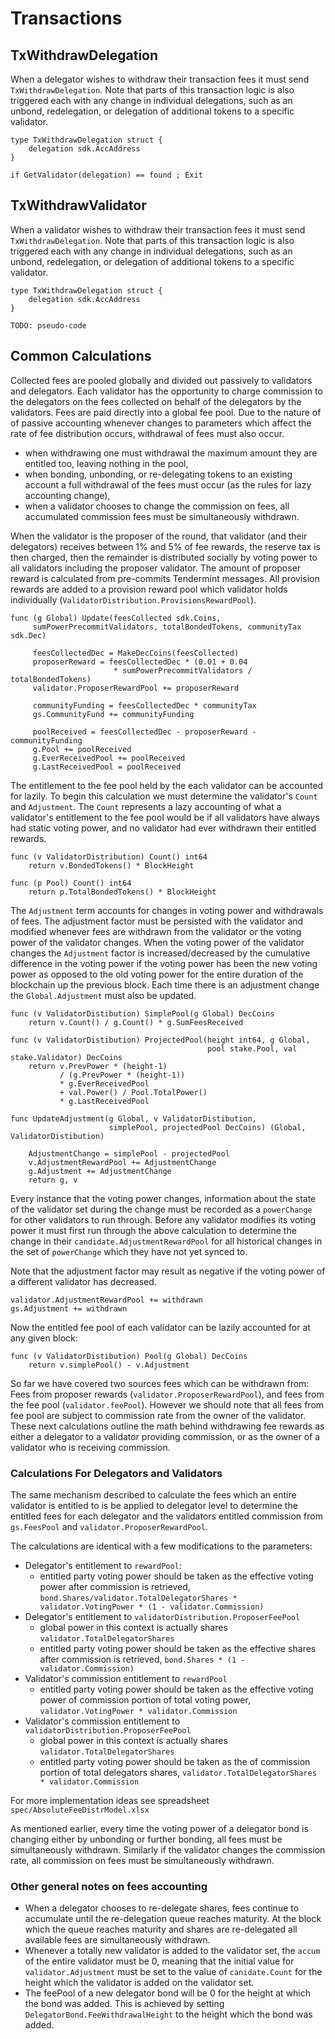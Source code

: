 # Transactions

## TxWithdrawDelegation

When a delegator wishes to withdraw their transaction fees it must send
`TxWithdrawDelegation`. Note that parts of this transaction logic is also
triggered each with any change in individual delegations, such as an unbond,
redelegation, or delegation of additional tokens to a specific validator.  

```golang
type TxWithdrawDelegation struct {
    delegation sdk.AccAddress
}
```

```
if GetValidator(delegation) == found ; Exit 

```

## TxWithdrawValidator

When a validator wishes to withdraw their transaction fees it must send
`TxWithdrawDelegation`. Note that parts of this transaction logic is also
triggered each with any change in individual delegations, such as an unbond,
redelegation, or delegation of additional tokens to a specific validator.  

```golang
type TxWithdrawDelegation struct {
    delegation sdk.AccAddress
}
```

```
TODO: pseudo-code
```

## Common Calculations

Collected fees are pooled globally and divided out passively to validators and
delegators. Each validator has the opportunity to charge commission to the
delegators on the fees collected on behalf of the delegators by the validators.
Fees are paid directly into a global fee pool. Due to the nature of of passive
accounting whenever changes to parameters which affect the rate of fee
distribution occurs, withdrawal of fees must also occur. 
 
 - when withdrawing one must withdrawal the maximum amount they are entitled
   too, leaving nothing in the pool, 
 - when bonding, unbonding, or re-delegating tokens to an existing account a
   full withdrawal of the fees must occur (as the rules for lazy accounting
   change), 
 - when a validator chooses to change the commission on fees, all accumulated 
   commission fees must be simultaneously withdrawn.

When the validator is the proposer of the round, that validator (and their
delegators) receives between 1% and 5% of fee rewards, the reserve tax is then
charged, then the remainder is distributed socially by voting power to all
validators including the proposer validator.  The amount of proposer reward is
calculated from pre-commits Tendermint messages. All provision rewards are
added to a provision reward pool which validator holds individually
(`ValidatorDistribution.ProvisionsRewardPool`). 

```
func (g Global) Update(feesCollected sdk.Coins, 
     sumPowerPrecommitValidators, totalBondedTokens, communityTax sdk.Dec)

     feesCollectedDec = MakeDecCoins(feesCollected)
     proposerReward = feesCollectedDec * (0.01 + 0.04 
                       * sumPowerPrecommitValidators / totalBondedTokens)
     validator.ProposerRewardPool += proposerReward
     
     communityFunding = feesCollectedDec * communityTax
     gs.CommunityFund += communityFunding
     
     poolReceived = feesCollectedDec - proposerReward - communityFunding
     g.Pool += poolReceived
     g.EverReceivedPool += poolReceived
     g.LastReceivedPool = poolReceived
```

The entitlement to the fee pool held by the each validator can be accounted for
lazily.  To begin this calculation we must determine the  validator's `Count`
and `Adjustment`. The `Count` represents a lazy accounting of what a
validator's entitlement to the fee pool would be if all validators have always
had static voting power, and no validator had ever withdrawn their entitled
rewards. 

``` 
func (v ValidatorDistribution) Count() int64
    return v.BondedTokens() * BlockHeight

func (p Pool) Count() int64
    return p.TotalBondedTokens() * BlockHeight
``` 

The `Adjustment` term accounts for changes in voting power and withdrawals of
fees. The adjustment factor must be persisted with the validator and modified
whenever fees are withdrawn from the validator or the voting power of the
validator changes. When the voting power of the validator changes the
`Adjustment` factor is increased/decreased by the cumulative difference in the
voting power if the voting power has been the new voting power as opposed to
the old voting power for the entire duration of the blockchain up the previous
block. Each time there is an adjustment change the `Global.Adjustment` must
also be updated.

```
func (v ValidatorDistibution) SimplePool(g Global) DecCoins
    return v.Count() / g.Count() * g.SumFeesReceived

func (v ValidatorDistibution) ProjectedPool(height int64, g Global, 
                                            pool stake.Pool, val stake.Validator) DecCoins
    return v.PrevPower * (height-1) 
           / (g.PrevPower * (height-1)) 
           * g.EverReceivedPool
           + val.Power() / Pool.TotalPower() 
           * g.LastReceivedPool

func UpdateAdjustment(g Global, v ValidatorDistibution, 
                      simplePool, projectedPool DecCoins) (Global, ValidatorDistibution)
                                            
    AdjustmentChange = simplePool - projectedPool
    v.AdjustmentRewardPool += AdjustmentChange
    g.Adjustment += AdjustmentChange
    return g, v
```

Every instance that the voting power changes, information about the state of
the validator set during the change must be recorded as a `powerChange` for
other validators to run through. Before any validator modifies its voting power
it must first run through the above calculation to determine the change in
their `candidate.AdjustmentRewardPool` for all historical changes in the set
of `powerChange` which they have not yet synced to. 

Note that the adjustment factor may result as negative if the voting power of a
different validator has decreased.  

``` 
validator.AdjustmentRewardPool += withdrawn
gs.Adjustment += withdrawn
``` 

Now the entitled fee pool of each validator can be lazily accounted for at 
any given block:

```
func (v ValidatorDistibution) Pool(g Global) DecCoins
    return v.simplePool() - v.Adjustment
```

So far we have covered two sources fees which can be withdrawn from: Fees from
proposer rewards (`validator.ProposerRewardPool`), and fees from the fee pool
(`validator.feePool`). However we should note that all fees from fee pool are
subject to commission rate from the owner of the validator. These next
calculations outline the math behind withdrawing fee rewards as either a
delegator to a validator providing commission, or as the owner of a validator
who is receiving commission.

### Calculations For Delegators and Validators

The same mechanism described to calculate the fees which an entire validator is
entitled to is be applied to delegator level to determine the entitled fees for
each delegator and the validators entitled commission from `gs.FeesPool` and
`validator.ProposerRewardPool`. 

The calculations are identical with a few modifications to the parameters:
 - Delegator's entitlement to `rewardPool`:
   - entitled party voting power should be taken as the effective voting power
     after commission is retrieved, 
     `bond.Shares/validator.TotalDelegatorShares * validator.VotingPower * (1 - validator.Commission)`
 - Delegator's entitlement to `validatorDistribution.ProposerFeePool` 
   - global power in this context is actually shares
     `validator.TotalDelegatorShares`
   - entitled party voting power should be taken as the effective shares after
     commission is retrieved, `bond.Shares * (1 - validator.Commission)`
 - Validator's commission entitlement to `rewardPool` 
   - entitled party voting power should be taken as the effective voting power
     of commission portion of total voting power, 
     `validator.VotingPower * validator.Commission`
 - Validator's commission entitlement to `validatorDistribution.ProposerFeePool` 
   - global power in this context is actually shares
     `validator.TotalDelegatorShares`
   - entitled party voting power should be taken as the of commission portion
     of total delegators shares, 
     `validator.TotalDelegatorShares * validator.Commission`

For more implementation ideas see spreadsheet `spec/AbsoluteFeeDistrModel.xlsx`

As mentioned earlier, every time the voting power of a delegator bond is
changing either by unbonding or further bonding, all fees must be
simultaneously withdrawn. Similarly if the validator changes the commission
rate, all commission on fees must be simultaneously withdrawn.  

### Other general notes on fees accounting

- When a delegator chooses to re-delegate shares, fees continue to accumulate
  until the re-delegation queue reaches maturity. At the block which the queue
  reaches maturity and shares are re-delegated all available fees are
  simultaneously withdrawn. 
- Whenever a totally new validator is added to the validator set, the `accum`
  of the entire validator must be 0, meaning that the initial value for
  `validator.Adjustment` must be set to the value of `canidate.Count` for the
  height which the validator is added on the validator set.
- The feePool of a new delegator bond will be 0 for the height at which the bond
  was added. This is achieved by setting `DelegatorBond.FeeWithdrawalHeight` to
  the height which the bond was added. 

